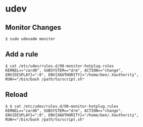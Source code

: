 # udev

## Monitor Changes

```
$ sudo udevadm monitor
```

## Add a rule

```
$ cat /etc/udev/rules.d/98-monitor-hotplug.rules 
KERNEL=="card0", SUBSYSTEM=="drm", ACTION=="change", ENV{DISPLAY}=":0", ENV{XAUTHORITY}="/home/ben/.Xauthority", RUN+="/bin/bash /path/to/script.sh"  
```

## Reload 

```
$ $ cat /etc/udev/rules.d/98-monitor-hotplug.rules 
KERNEL=="card0", SUBSYSTEM=="drm", ACTION=="change", ENV{DISPLAY}=":0", ENV{XAUTHORITY}="/home/ben/.Xauthority", RUN+="/bin/bash /path/to/script.sh"  
```
